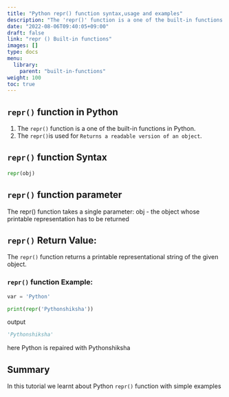 ```yaml
---
title: "Python repr() function syntax,usage and examples"
description: "The 'repr()' function is a one of the built-in functions in Python"
date: "2022-08-06T09:40:05+09:00"
draft: false
link: "repr () Built-in functions"
images: []
type: docs
menu:
  library:
    parent: "built-in-functions"
weight: 100
toc: true
---
```


## `repr()` function in Python
1. The `repr()` function is a one of the built-in functions in Python.
2. The `repr()`is used for `Returns a readable version of an object`.

## `repr()` function Syntax
```Python
repr(obj)
```
## `repr()` function parameter
The repr() function takes a single parameter: 
obj - the object whose printable representation has to be returned

## `repr()` Return Value:

The `repr()` function returns a printable representational string of the given object.

### `repr()` function Example: 
```Python
var = 'Python'

print(repr('Pythonshiksha'))
```
output
```Python
'Pythonshiksha'
```
here Python is repaired with Pythonshiksha 

## Summary
In this tutorial we learnt about Python `repr()` function with simple examples




